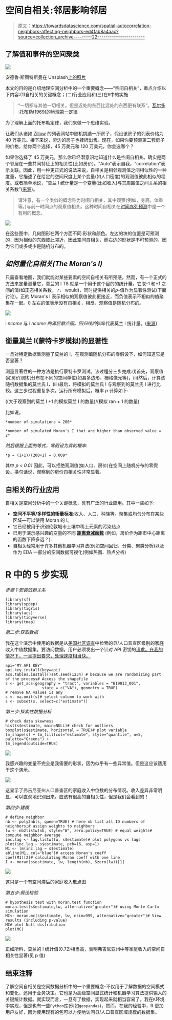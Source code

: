 # 空间自相关:邻居影响邻居

> 原文：<https://towardsdatascience.com/spatial-autocorrelation-neighbors-affecting-neighbors-ed4fab8a4aac?source=collection_archive---------22----------------------->

## 了解值和事件的空间聚类

![](img/a514b011d33b903e4bc2fc512bb80f91.png)

安德鲁·斯图特斯曼在 Unsplash[上的照片](https://unsplash.com?utm_source=medium&utm_medium=referral)

本文的目的是介绍地理空间分析中的一个重要概念——“空间自相关”，重点介绍以下内容:(1)自相关的关键概念；(二)行业应用和(三)在`R`中的实施

> “一切都与其他一切相关。但是近处的东西比远处的东西更有联系”。[瓦尔多·托布勒(1969)的地理第一定律](https://en.wikipedia.org/wiki/Tobler%27s_first_law_of_geography)

为了理解上面的托布勒定律，我们来做一个思维实验。

让我们从诸如 [Zillow](https://www.zillow.com/) 的列表网站中随机挑选一所房子，假设该房子的列表价格为 40 万美元。接下来说，旁边的房子也挂牌出售。现在，如果你要预测第二套房子的价格，给你两个选择，45 万美元和 120 万美元，你会选哪个？

如果你选择了 45 万美元，那么你已经潜意识地知道什么是空间自相关。确实是两个邻居在一些共同特征上的相关性(比如房价)。“Auto”表示自我，“correlation”表示关联。因此，用一种更正式的说法来说，自相关是相邻观测值之间相似性的一种度量，它描述了在给定的空间尺度上某个变量(如人口密度)的观测值彼此相似的程度。或者简单地说，“莫兰 I 统计量是一个变量(比如收入)与其周围值之间关系的相关系数”([来源](https://mgimond.github.io/Spatial/spatial-autocorrelation.html))。

> 请注意，有一个类似的概念称为时间自相关，其中观察(例如，身高，体重等。)与前一时间点的观察值相关。这种时间自相关在[时间序列预测](/time-series-forecasting-from-naive-to-arima-and-beyond-ef133c485f94)中是一个有用的概念。

![](img/2ac54159456319ddb3fc57e1643a62a5.png)

在这些图中，几何图形在两个方面不同:形状和颜色。左边的块的位置是可预测的，因为相似的东西彼此邻近，因此空间自相关，而右边的形状是不可预测的，因为它们或多或少是随机分布的。

## ***如何量化自相关(The Moran's I)***

只需查看地图，我们就能对某些要素的空间自相关有所预感。然而，有一个正式的方法来定量测量它，莫兰的 I T8 就是一个用于这个目的的统计量。它取-1 和+1 之间的值(如正态相关系数， *r，* would)，同时提供相关的*p*-值作为显著性测试(下面讨论)。正的 Moran's I 表示相似的观察值彼此更接近，而负值表示不相似的值聚集在一起。0 左右的值表示没有自相关，相反，观察值是随机分布的。

![](img/df984f91c9d8d9f7da2b5f522bfa5d23.png)

i *ncome* 与 i *ncome 的滞后散点图。回归线的*斜率代表莫兰 I 统计量。([来源](https://mgimond.github.io/Spatial/spatial-autocorrelation.html))

## **衡量莫兰 I(蒙特卡罗模拟)的显著性**

一旦对特定数据集测量了莫兰的 I，在观测值随机分布的零假设下，如何知道它是否显著？

测量显著性的一种方法是执行蒙特卡罗测试。该过程分三步完成:(I)首先，观察值(如房价)随机分布在不同的空间单位(如县多边形、栅格像元等)，(ii)然后，计算该随机数据集的莫兰氏 I，(iii)最后，将模拟的莫兰氏 I 与观察到的莫兰氏 I 进行比较。这三步过程重复多次。运行所有模拟后，概率 *p* 计算如下:

((大于观察到的莫兰 I +1 的模拟莫兰 I 的数量)/(模拟 ran + 1 的数量)

比如说，

`*number of simulations = 200*`

`*number of simulated Moran's I that are higher than observed value = 2*`

*然后根据上面的等式，零假设为真的概率:*

`*p = (1+1)/(200+1) = 0.009*`

其中 *p < 0.01* 因此，可以拒绝观测值(如人口、房价)在空间上随机分布的零假设。换句话说，观察到的房价自相关性非常显著。

## **自相关的行业应用**

自相关是空间分析中的一个关键概念，具有广泛的行业应用。其中一些如下:

*   **空间不平等/多样性的衡量标准**:收入、人口、种族等。聚集或均匀分布在某些区域—可以使用 Moran 的 I。
*   它已经被用于识别伦敦城市土壤中稀土元素的污染热点
*   已用于演示感兴趣的变量的不同 [**距离衰减函数**](https://link.springer.com/chapter/10.1007/978-3-642-01976-0_10) (例如，房价作为距市中心距离的函数下降多远？).
*   自相关经常用于许多其他机器学习算法(例如空间回归、分类、聚类分析)以及作为 EDA 一部分的空间数据可视化(例如热图、热点分析)

# R 中的 5 步实现

*步骤 1:安装依赖关系*

```
library(sf)
library(spdep)
library(tigris)
library(acs)
library(tidyverse)
library(tmap)
```

*第二步:获取数据*

我在这个演示中使用的数据是从[美国社区调查](https://www.census.gov/data/developers/data-sets/acs-1year.html)中检索的县/人口普查区级别的家庭收入中值数据集。要访问数据，用户必须发出一个针对 API 密钥的[请求。在我的情况下，一旦提出要求，处理速度相当快。](https://api.census.gov/data/key_signup.html)

```
api="MY API KEY"
api.key.install(key=api)
acs.tables.install()set.seed(1234) # because we are randomizing part of the process# Access the shapefile
s <- get_acs(geography = "tract", variables = "B19013_001", 
                state = c("VA"), geometry = TRUE)
# remove NA values is any
s <- na.omit(s)# select column to work with
s <- subset(s, select=c("estimate"))
```

*第三步:探索性数据分析*

```
# check data skewness
hist(s$estimate, main=NULL)# check for outliers
boxplot(s$estimate, horizontal = TRUE)# plot variable
tm_shape(s) + tm_fill(col="estimate", style="quantile", n=5, palette="Greens") +
tm_legend(outside=TRUE)
```

![](img/a0557aad061bc96eafb91b62ca1705c1.png)

我感兴趣的变量不完全是我需要的形状，因为似乎有一些异常值。但是这应该适用于这个演示。

![](img/0246e36ebf1f723638062bf99db3baec.png)

这显示了弗吉尼亚州人口普查区的家庭收入中位数的分布情况。收入差异非常明显，可以直观地识别出来。应该有很高的自相关性，但是我们会看到的！

*第四步:建模*

```
# define neighbor
nb <- poly2nb(s, queen=TRUE) # here nb list all ID numbers of neighbors;# assign weights to neighbors
lw <- nb2listw(nb, style="W", zero.policy=TRUE) # equal weights# compute neighbor average
inc.lag <- lag.listw(lw, s$estimate)# plot polygons vs lags
plot(inc.lag ~ s$estimate, pch=16, asp=1)
M1 <- lm(inc.lag ~ s$estimate)
abline(M1, col="blue")# access Moran's coeff
coef(M1)[2]# calculating Moran coeff with one line
I <- moran(s$estimate, lw, length(nb), Szero(lw))[1]
```

![](img/040490874dadd8b6d17cdd91e849b497.png)

这只是一个有空间滞后的家庭收入散点图

*第五步:假设检验*

```
# hypothesis test with moran.test function
moran.test(s$estimate,lw, alternative="greater")# using Monte-Carlo simulation
MC<- moran.mc(s$estimate, lw, nsim=999, alternative="greater")# View results (including p-value)
MC# plot Null distribution
plot(MC)
```

![](img/d5a5c4b27266fcc43d015db55f93f57a.png)

正如所料，莫兰的 I 统计值(0.72)相当高，表明弗吉尼亚州中等家庭收入的空间自相关性显著(见 p 值)

## **结束注释**

了解空间自相关是空间数据分析中的一个重要概念-不仅用于了解数据的空间模式和变化，还用于业务决策。它也是为高级空间显式统计和机器学习算法提供输入的关键统计数据。就实现而言，一旦有了数据，实现起来就相当容易了。我在`R`环境中实现，但是也有一些`Python`库(例如`geopandas`)，然而，在我的经验中，R 更加用户友好，因为使用现有的包可以方便地访问县/人口普查区域规模的数据集。